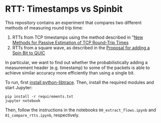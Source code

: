 # RTT: Timestamps vs Spinbit

This repository contains an experiment that compares two different methods of measuring round trip time:

1. RTTs from TCP timestamps using the method described in \"[New Methods for Passive Estimation of TCP Round-Trip Times](http://cobweb.cs.uga.edu/~kangli/src/pam05.pdf)
2. RTTs from a square wave, as described in the [Proposal for adding a Spin Bit to QUIC](https://britram.github.io/draft-trammell-quic-spin/draft-trammell-quic-spin.html)

In particular, we want to find out whether the probabilistically adding a measurement header (e.g. timestamp) to some of the packets is able to achieve similar accuracy more efficiently than using a single bit.

To run, first [install python-libtrace](https://www.cs.auckland.ac.nz/~nevil/python-libtrace/). Then, install the required modules and start Jupyter:

```
pip install -r requirements.txt
jupyter notebook
```

Then, follow the instructions in the notebooks `00_extract_flows.ipynb` and `01_compare_rtts.ipynb`, respectively.